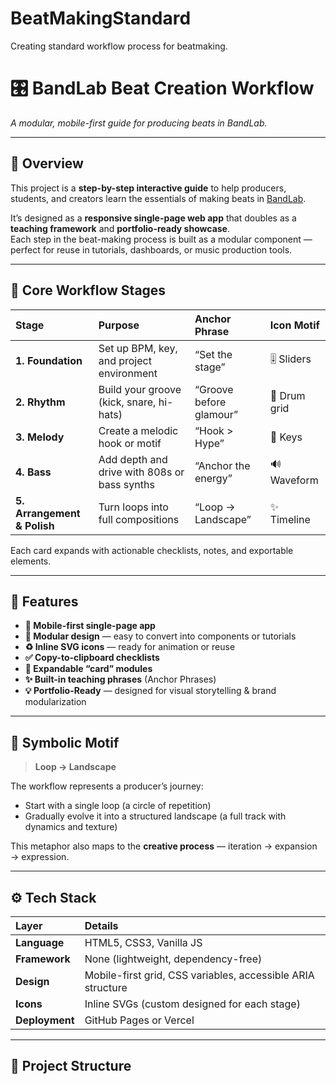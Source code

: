 # BeatMakingStandard
Creating standard workflow process for beatmaking. 
# 🎛️ BandLab Beat Creation Workflow  
*A modular, mobile-first guide for producing beats in BandLab.*

---

## 🚀 Overview
This project is a **step-by-step interactive guide** to help producers, students, and creators learn the essentials of making beats in [BandLab](https://www.bandlab.com/).  

It’s designed as a **responsive single-page web app** that doubles as a **teaching framework** and **portfolio-ready showcase**.  
Each step in the beat-making process is built as a modular component — perfect for reuse in tutorials, dashboards, or music production tools.

---

## 🎵 Core Workflow Stages

| Stage | Purpose | Anchor Phrase | Icon Motif |
|:------|:---------|:---------------|:-------------|
| **1. Foundation** | Set up BPM, key, and project environment | “Set the stage” | 🎚️ Sliders |
| **2. Rhythm** | Build your groove (kick, snare, hi-hats) | “Groove before glamour” | 🥁 Drum grid |
| **3. Melody** | Create a melodic hook or motif | “Hook > Hype” | 🎹 Keys |
| **4. Bass** | Add depth and drive with 808s or bass synths | “Anchor the energy” | 🔊 Waveform |
| **5. Arrangement & Polish** | Turn loops into full compositions | “Loop → Landscape” | ✨ Timeline |

Each card expands with actionable checklists, notes, and exportable elements.

---

## 🧩 Features

- **📱 Mobile-first single-page app**
- **🧭 Modular design** — easy to convert into components or tutorials  
- **♻️ Inline SVG icons** — ready for animation or reuse  
- **✅ Copy-to-clipboard checklists**  
- **🔄 Expandable “card” modules**  
- **✨ Built-in teaching phrases** (Anchor Phrases)  
- **💡 Portfolio-Ready** — designed for visual storytelling & brand modularization  

---

## 🧠 Symbolic Motif
> **Loop → Landscape**

The workflow represents a producer’s journey:
- Start with a single loop (a circle of repetition)  
- Gradually evolve it into a structured landscape (a full track with dynamics and texture)

This metaphor also maps to the **creative process** — iteration → expansion → expression.

---

## ⚙️ Tech Stack

| Layer | Details |
|:------|:---------|
| **Language** | HTML5, CSS3, Vanilla JS |
| **Framework** | None (lightweight, dependency-free) |
| **Design** | Mobile-first grid, CSS variables, accessible ARIA structure |
| **Icons** | Inline SVGs (custom designed for each stage) |
| **Deployment** | GitHub Pages or Vercel |

---

## 🧭 Project Structure
